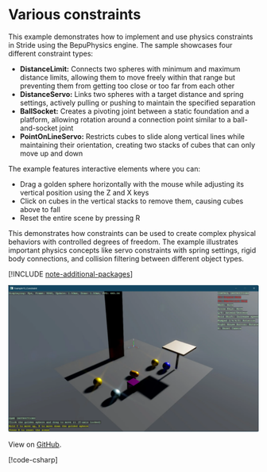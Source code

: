 # Various constraints

This example demonstrates how to implement and use physics constraints in Stride using the BepuPhysics engine. The sample showcases four different constraint types:

- **DistanceLimit:** Connects two spheres with minimum and maximum distance limits, allowing them to move freely within that range but preventing them from getting too close or too far from each other
- **DistanceServo:** Links two spheres with a target distance and spring settings, actively pulling or pushing to maintain the specified separation
- **BallSocket:** Creates a pivoting joint between a static foundation and a platform, allowing rotation around a connection point similar to a ball-and-socket joint
- **PointOnLineServo:** Restricts cubes to slide along vertical lines while maintaining their orientation, creating two stacks of cubes that can only move up and down

The example features interactive elements where you can:
 
- Drag a golden sphere horizontally with the mouse while adjusting its vertical position using the Z and X keys
- Click on cubes in the vertical stacks to remove them, causing cubes above to fall
- Reset the entire scene by pressing R

This demonstrates how constraints can be used to create complex physical behaviors with controlled degrees of freedom. The example illustrates important physics concepts like servo constraints with spring settings, rigid body connections, and collision filtering between different object types.

[!INCLUDE [note-additional-packages](../../../includes/manual/examples/note-additional-packages.md)]

![Stride UI Example](media/stride-game-engine-example-15-contraints.webp)

View on [GitHub](https://github.com/stride3d/stride-community-toolkit/tree/main/examples/code-only/Example15_Constraint).

[!code-csharp[](../../../../examples/code-only/Example15_Constraint/Program.cs)]